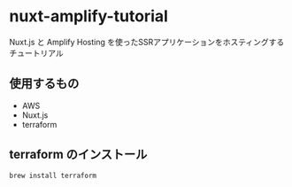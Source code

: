 # nuxt-amplify-tutorial

Nuxt.js と Amplify Hosting を使ったSSRアプリケーションをホスティングするチュートリアル

## 使用するもの
- AWS
- Nuxt.js
- terraform

## terraform のインストール

```
brew install terraform
```

